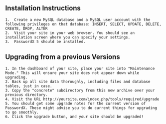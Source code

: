 ## Installation Instructions

	1.	Create a new MySQL database and a MySQL user account with the following privileges on that database: INSERT, SELECT, UPDATE, DELETE, CREATE, DROP, ALTER
	2.	Visit your site in your web browser. You should see an installation screen where you can specify your settings.
	3.	PasswordX 5 should be installed.

## Upgrading from a previous Versions

	1. In the dashboard of your site, place your site into "Maintenance Mode." This will ensure your site does not appear down while upgrading.
	2. Back up all site data thoroughly, including files and database tables, just in case.
	3. Copy the "concrete" subdirectory from this new archive over your previous directory.
	4. Visit the URL http://yoursite.com/index.php/tools/required/upgrade
	5. You should get some upgrade notes for the current version of PasswordX. These might advise you to do current things for upgrading to go smoothly.
	6. Click the upgrade button, and your site should be upgraded!